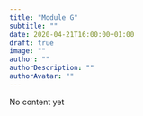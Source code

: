 ```yaml
---
title: "Module G"
subtitle: ""
date: 2020-04-21T16:00:00+01:00
draft: true
image: ""
author: ""
authorDescription: ""
authorAvatar: ""
---
```


No content yet
